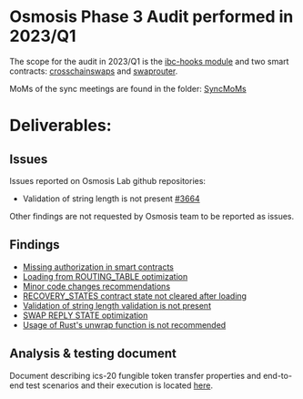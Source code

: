 
#  Osmosis Phase 3 Audit performed in 2023/Q1

The scope for the audit in 2023/Q1 is the [ibc-hooks module](https://github.com/osmosis-labs/osmosis/tree/main/x/ibc-hooks) and two smart contracts: [crosschainswaps](https://github.com/osmosis-labs/osmosis/tree/main/cosmwasm/contracts/crosschain-swaps) and [swaprouter](https://github.com/osmosis-labs/osmosis/tree/main/cosmwasm/contracts/swaprouter).

MoMs of the sync meetings are found in the folder: [SyncMoMs](../Q1/SyncMoMs/)

#  Deliverables:
 ## Issues ##

Issues reported on Osmosis Lab github repositories:
- Validation of string length is not present [#3664](https://github.com/osmosis-labs/osmosis/issues/4492)

Other findings are not requested by Osmosis team to be reported as issues. 

## Findings ##

- [Missing authorization in smart contracts](../Q1/findings/IF-OSMOSIS-CONTRACTS-AUTHORIZATION.md)
- [Loading from ROUTING_TABLE optimization](../Q1/findings/IF-OSMOSIS-LOADING-OPTIMIZAITON.md)
- [Minor code changes recommendations](../Q1/findings/IF-OSMOSIS-MINOR-CHANGES.md)
- [RECOVERY_STATES contract state not cleared after loading](../Q1/findings/IF-OSMOSIS-RECOVERY-STATE-PERSISTANCE.md)
- [Validation of string length validation is not present](../Q1/findings/IF-OSMOSIS-STRING-LENGTH-VALIDATION.md)
- [SWAP REPLY STATE optimization](../Q1/findings/IF-OSMOSIS-SWAP-REPLY-OPTIMIZATION.md)
- [Usage of Rust's unwrap function is not recommended](../Q1/findings/IF-OSMOSIS-UNWRAP-USAGE.md)

## Analysis & testing document ## 

Document describing ics-20 fungible token transfer properties and end-to-end test scenarios and their execution is located [here](Token-Transfer-Analysis-and-Testing.md). 
 

 

